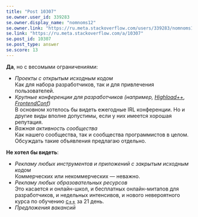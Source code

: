 ```yaml
---
title: "Post 10307"
se.owner.user_id: 339283
se.owner.display_name: "nomnoms12"
se.owner.link: "https://ru.meta.stackoverflow.com/users/339283/nomnoms12"
se.link: "https://ru.meta.stackoverflow.com/a/10307"
se.post_id: 10307
se.post_type: answer
se.score: 13
---
```

<p><strong>Да</strong>, но с весомыми ограничениями:</p>

<ul>
<li><em>Проекты с открытым исходным кодом</em><br>
Как для набора разработчиков, так и для привлечения пользователей.</li>
<li><em>Крупные конференции для разработчиков (например, <a href="https://www.highload.ru/" rel="nofollow noreferrer">Highload++</a>, <a href="https://frontendconf.ru/" rel="nofollow noreferrer">FrontendConf</a>)</em><br>
В основном хотелось бы видеть ежегодные IRL конференции. Но и другие виды вполне допустимы, если у них имеется хорошая репутация.</li>
<li><em>Важная активность сообщества</em><br>
Как нашего сообщества, так и сообщества программистов в целом. Обсуждать такие объявления предлагаю отдельно.</li>
</ul>

<p><strong>Не хотел бы видеть</strong>:</p>

<ul>
<li><em>Рекламу любых инструментов и приложений с закрытым исходным кодом</em><br>
Коммерческих или некоммерческих — неважно.</li>
<li><em>Рекламу любых образовательных ресурсов</em><br>
Это касается и онлайн-школ, и бесплатных онлайн-митапов для разработчиков, и недельных интенсивов, и нового невероятного курса по обучению <a href="https://ru.stackoverflow.com/questions/tagged/%d1%81%2b%2b" class="post-tag" title="показать вопросы с меткой [с++]" rel="tag">с++</a> за 21 день.</li>
<li><em>Предложения вакансий</em></li>
</ul>
